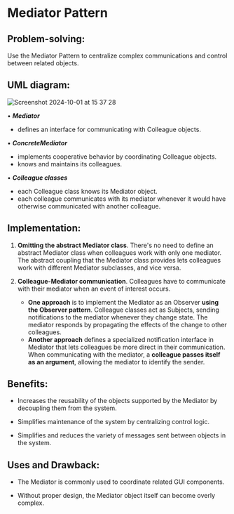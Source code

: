 # Mediator Pattern
## Problem-solving:
Use the Mediator Pattern to centralize complex communications and control between related objects.

## UML diagram:
![Screenshot 2024-10-01 at 15 37 28](https://github.com/user-attachments/assets/2e0cfa73-1d28-45c2-9137-798ebaa3776b)

• **_Mediator_**
- defines an interface for communicating with Colleague objects.
  
• **_ConcreteMediator_**
- implements cooperative behavior by coordinating Colleague objects.
- knows and maintains its colleagues.
  
• **_Colleague classes_**
- each Colleague class knows its Mediator object.
- each colleague communicates with its mediator whenever it would have otherwise communicated with another colleague.

## Implementation:
1. **Omitting the abstract Mediator class**.
There's no need to define an abstract Mediator class when colleagues work with only one mediator.
The abstract coupling that the Mediator class provides lets colleagues work with different Mediator subclasses, and vice versa.

2. **Colleague-Mediator communication**.
Colleagues have to communicate with their mediator when an event of interest occurs.
   - **One approach** is to implement the Mediator as an Observer **using the Observer pattern**.
   Colleague classes act as Subjects, sending notifications to the mediator whenever they change state.
   The mediator responds by propagating the effects of the change to other colleagues.
   - **Another approach** defines a specialized notification interface in Mediator that lets colleagues be more direct in their communication.
   When communicating with the mediator, a **colleague passes itself as an argument**, allowing the mediator to identify the sender.

## Benefits:
- Increases the reusability of the objects supported by the Mediator by decoupling them from the system.

- Simplifies maintenance of the system by centralizing control logic.

- Simplifies and reduces the variety of messages sent between objects in the system.

## Uses and Drawback:
- The Mediator is commonly used to coordinate related GUI components.

- Without proper design, the Mediator object itself can become overly complex.
